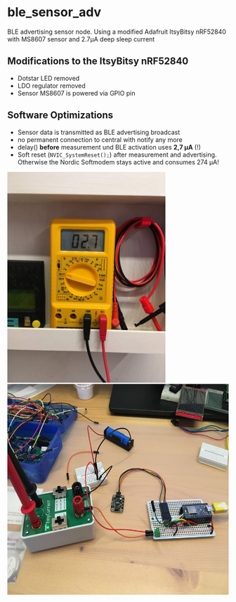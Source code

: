 # ble_sensor_adv
BLE advertising sensor node. Using a modified Adafruit ItsyBitsy nRF52840 with MS8607 sensor and 2.7µA deep sleep current

## Modifications to the ItsyBitsy nRF52840
* Dotstar LED removed
* LDO regulator removed
* Sensor MS8607 is powered via GPIO pin

## Software Optimizations
* Sensor data is transmitted as BLE advertising broadcast
* no permanent connection to central with notify any more
* delay() **before** measurement und BLE activation uses **2,7 µA** (!)
* Soft reset (`NVIC_SystemReset();`) after measurement and advertising. Otherwise the Nordic Softmodem stays active and consumes 274 µA!

<img height=480 src="./img/IMG_2423.JPG"/><br/>
<img height=480 src="./img/IMG_2424.JPG"/>
